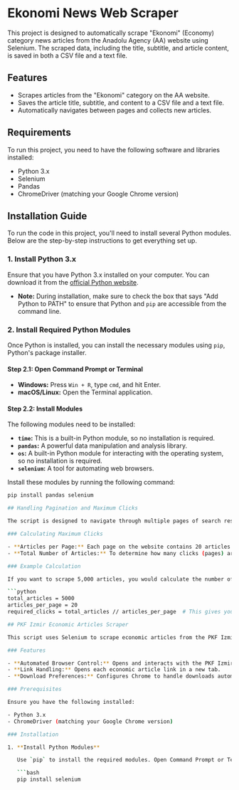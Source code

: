 # Ekonomi News Web Scraper

This project is designed to automatically scrape "Ekonomi" (Economy) category news articles from the Anadolu Agency (AA) website using Selenium. The scraped data, including the title, subtitle, and article content, is saved in both a CSV file and a text file.

## Features

- Scrapes articles from the "Ekonomi" category on the AA website.
- Saves the article title, subtitle, and content to a CSV file and a text file.
- Automatically navigates between pages and collects new articles.

## Requirements

To run this project, you need to have the following software and libraries installed:

- Python 3.x
- Selenium
- Pandas
- ChromeDriver (matching your Google Chrome version)

## Installation Guide

To run the code in this project, you'll need to install several Python modules. Below are the step-by-step instructions to get everything set up.

### 1. Install Python 3.x

Ensure that you have Python 3.x installed on your computer. You can download it from the [official Python website](https://www.python.org/downloads/).

- **Note:** During installation, make sure to check the box that says "Add Python to PATH" to ensure that Python and `pip` are accessible from the command line.

### 2. Install Required Python Modules

Once Python is installed, you can install the necessary modules using `pip`, Python's package installer.

#### Step 2.1: Open Command Prompt or Terminal

- **Windows:** Press `Win + R`, type `cmd`, and hit Enter.
- **macOS/Linux:** Open the Terminal application.

#### Step 2.2: Install Modules

The following modules need to be installed:

- **`time`:** This is a built-in Python module, so no installation is required.
- **`pandas`:** A powerful data manipulation and analysis library.
- **`os`:** A built-in Python module for interacting with the operating system, so no installation is required.
- **`selenium`:** A tool for automating web browsers.

Install these modules by running the following command:

```bash
pip install pandas selenium

## Handling Pagination and Maximum Clicks

The script is designed to navigate through multiple pages of search results, where each page contains 20 articles. The variable `max_total_clicks` controls the maximum number of pages the script will click through to load more articles.

### Calculating Maximum Clicks

- **Articles per Page:** Each page on the website contains 20 articles.
- **Total Number of Articles:** To determine how many clicks (pages) are needed, divide the total number of articles you wish to scrape by 20.

### Example Calculation

If you want to scrape 5,000 articles, you would calculate the number of pages as follows:

```python
total_articles = 5000
articles_per_page = 20
required_clicks = total_articles // articles_per_page  # This gives you the number of pages

## PKF Izmir Economic Articles Scraper

This script uses Selenium to scrape economic articles from the PKF Izmir website. It opens the website, navigates through the links to economic articles, and handles downloads and window management.

### Features

- **Automated Browser Control:** Opens and interacts with the PKF Izmir website.
- **Link Handling:** Opens each economic article link in a new tab.
- **Download Preferences:** Configures Chrome to handle downloads automatically.

### Prerequisites

Ensure you have the following installed:

- Python 3.x
- ChromeDriver (matching your Google Chrome version)

### Installation

1. **Install Python Modules**

   Use `pip` to install the required modules. Open Command Prompt or Terminal and run:

   ```bash
   pip install selenium

